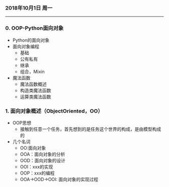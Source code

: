 ### 2018年10月1日 周一  
---  
### 0. OOP-Python面向对象   
- Python的面向对象  
- 面向对象编程  
    - 基础  
    - 公有私有  
    - 继承  
    - 组合，Mixin  
- 魔法函数  
    - 魔法函数概述  
    - 构造类魔法函数  
    - 运算类魔法函数  
    
### 1. 面向对象概述（ObjectOriented，OO）  
- OOP思想  
    - 接触到任意一个任务，首先想到的是任务这个世界的构成，是由模型构成的   
- 几个名词  
    - OO:面向对象  
    - OOA：面向对象的分析  
    - OOD：面向对象的设计  
    - OOI：xxx的实现  
    - OOP：xxx的编程  
    - OOA->OOD->OOI: 面向对象的实现过程  